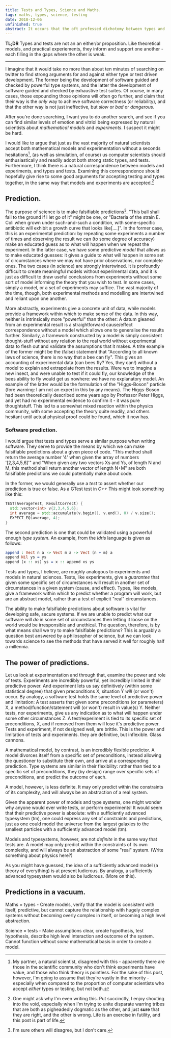 ```yaml
---
title: Tests and Types, Science and Maths. 
tags: maths, types, science, testing
date: 2018-12-06
unfinished: true
abstract: It occurs that the oft professed dichotomy between types and tests is anything but. In fact, the relationship between types and tests bears quite a close resemblance to the relationship between theoretical models and practical experiments. This post gives a brief overview of the similarities, and argues (as many do), that neither tests, nor types, are sufficient on their own. 
---
```


**TL;DR** Types and tests are not an an either/or proposition. Like theoretical models, and practical experiements, they inform and support one another - each filling in the gaps where the other is weak. 

---

I imagine that it would take no more than about ten minutes of searching on twitter to find strong arguments for and against either type or test driven development. The former being the development of software guided and checked by powerful type systems, and the latter the development of software guided and checked by exhaustive test suites. Of course, in many cases, those expounding those opinions will often go further, and claim that their way is the *only* way to achieve software correctness (or reliability), and that the other way is not just ineffective, but *slow* or *bad* or *dangerous*. 

After you're done searching, I want you to do another search, and see if you can find similar levels of emotion and vitriol being expressed by natural scientists about *mathematical models* and *experiments*. I suspect it might be hard. 

I would like to argue that just as the vast majority of natural scientists accept both mathematical models and experimentation without a seconds hesitations[^bfeedback], (as well as simulation, of course) us computer scientists should enthusiastically and readily adopt both strong static types, and tests. Furthermore, I think there is a natural correspondence between models and experiments, and types and tests.  Examining this correspondence should hopefully give rise to some good arguments for accepting testing and types together, in the same way that models and experiments are accepted.[^why]

## Prediction.
The purpose of science is to make falsifiable predictions[^science]. "This ball shall fall to the ground if I let go of it" might be one, or "Bacteria of the strain E. Coli when grown under such-and-such a condition, with some-specific antibiotic will exhibit a growth curve that looks like[....]". 
In the former case, this is an experimental prediction: by repeating some experiments a number of times and observing the result we can (to some degree of accuracy) make an educated guess as to what will happen when we repeat the experiment. In the latter case, we have some predictive *model* that allows us to make educated guesses: it gives a guide to what will happen in some set of circumstances where we may not have prior observations, nor complete ones.
The two cases (in science) are strongly intertwined. It is profoundly difficult to create meaningful models without experimental data, and it is just as difficult to draw useful conclusions from experiments without some sort of model informing the theory that you wish to test. In some cases, simply a model, or a set of experiments may suffice. The vast majority of the time, though, both experimental methods and modelling are intertwined and reliant upon one another. 

More abstractly, experiments give a concrete unit of data, while models provide a framework within which to make sense of the data. In this way, neither is intrinsically more "powerful" than the other: A datum gleaned from an experimental result is a straightforward cause/effect correspondence without a model which allows one to generalise the results further. Similarly, a framework constructed by a model is simply consistent thought-stuff without any relation to the real world without experimental data to flesh out and validate the assumptions that it makes.
A trite example of the former might be the (false) statement that "According to all known laws of science, there is no way that a bee can fly". This gives an accounting of experimental data (can bees fly? Yes, they can!) without a model to explain and extrapolate from the results. Were we to imagine a new insect, and were unable to test if it could fly, our knowledge of the bees ability to fly would get us nowhere: we have no explanatory model. 
An example of the latter would be the formulation of the "Higgs-Boson" particle (fore warning: I am not an expert in this by any means). The Higgs-Boson had been theoretically described some years ago by Professor Peter Higgs, and yet had no experimental evidence to confirm it - it was pure thoughtstuff. This led to a somewhat mixed reaction within the physics community, with some accepting the theory quite readily, and others hesitant until actual physical proof could be found, which it now has. 

### Software prediction. 
I would argue that tests and types serve a similar purpose when writing software. They serve to provide the means by which we can make falsifiable predictions about a given piece of code. "This method shall return the average number '4' when given the array of numbers '[2,3,4,5,6]'" and "When given any two vectors Xs and Ys, of length N and M, this method shall return another vector of length N+M" are both falsifiable predictions we could potentially make about code. 

In the former, we would generally use a *test* to assert whether our prediction is true or false. As a GTest test in *C++* This might look something like this: 

```C++
TEST(AverageTest, ResultCorrect) {
  std::vector<int> v{2,3,4,5,6};
  int average = std::accumulate(v.begin(), v.end(), 0) / v.size();
  EXPECT_EQ(average, 4);
}
```

The second prediction is one that could be validated using a powerful enough *type system*. An example, from the *Idris* language is given as follows: 

```Idris
append : Vect n a -> Vect m a -> Vect (n + m) a
append Nil ys = ys 
append (x :: xs) ys = x :: append xs ys
```

Tests and types, I believe, are roughly analogous to experiments and models in natural sciences. Tests, like experiments, give a *guarantee* that given some specific set of circumstances will result in another set of circumstances in a given system (cause, and effect). Types, like models, give a framework within which to predict whether a program will work, but are an abstract model, rather than a test of explicit "real" circumstances. 

The ability to make falsifiable predictions about software is vital for developing safe, secure systems. If we are unable to predict what our software will *do* in some set of circumstances then letting it loose on the world would be irresponsible and unethical. The question, therefore, is by what means shall we try to make falsifiable predictions? This is arguably a question best answered by a philosopher of science, but we can look towards science to see the methods that have served it well for roughly half a millennia. 

## The power of predictions. 

Let us look at experimentation and through that, examine the power and role of tests. Experiments are incredibly powerful, yet incredibly limited in their predictive power. And experiment lets us say definitively (within some statistical degree) that given preconditions X, situation Y *will* (or won't) occur. By analogy, a software test holds the same level of predictive power and limitation: A test asserts that given some preconditions (or parameters) X, a method/function/statement will (or won't) result in value(s) Y. 
Neither tests, nor experiments, give us any indication as to what will happen under some other circumstances Z. A test/experiment is tied to its specific set of preconditions, X, and if removed from them will lose it's predictive power. Tests and experiment, if not designed well, are brittle. This is the power and limitation of tests and experiments. they are definitive, but inflexible. Glass cannons. 

A mathematical model, by contrast, is an incredibly flexible predictor. A model divorces itself from a specific set of preconditions, instead allowing the questioner to substitute their own, and arrive at a corresponding prediction. 
Type systems are similar in their flexibility: rather than tied to a specific set of preconditions, they (by design) range over specific sets of preconditions, and predict the outcome of each. 

A model, however, is less definite. It may only predict within the constraints of its complexity, and will always be an abstraction of a real system. 

Given the apparent power of models and type systems, one might wonder why anyone would ever write tests, or perform experiments! It would seem that their predictive power is absolute: with a sufficiently advanced typesystem (tm), one could express any set of constraints and predictions, just as one could model the universe from the largest galaxies to the smallest particles with a sufficiently advanced model (tm). 

Models and typesystems, however, are not *definite* in the same way that tests are. A model may only predict within the constraints of its own complexity, and will always be an abstraction of some "real" system. (Write something about physics here?)

As you might have guessed, the idea of a sufficiently advanced model (a theory of everything) is at present ludicrous. By analogy, a sufficiently advanced typesystem would also be ludicrous. (More on this). 

## Predictions in a vacuum.





Maths = types - Create models, verify that the model is consistent with itself, predictive, but cannot capture the relationship with hugely complex systems without becoming overly complex in itself, or becoming a high level abstraction. 

Science = tests - Make assumptions clear, create hypothesis, test hypothesis, describe high level interaction and outcome of the system. Cannot function without _some_ mathematical basis in order to create a model. 

[^bfeedback]: My partner, a natural scientist, disagreed with this - apparently there are those in the scientific community who don't think experiments have value, and those who think theory is pointless. For the sake of this post, however, I'm going to assume that they're vastly in the minority - especially when compared to the proportion of computer scientists who accept *either* types or testing, but not both. 
[^science]: I'm sure others will disagree, but I don't care. 
[^why]: One might ask why I'm even writing this. Put succinctly, I enjoy shouting into the void, especially when I'm trying to unite disparate warring tribes that are both as pigheadedly dogmatic as the other, and just **sure** that they are right, and the other is wrong. Life is an exercise in futility, and this post is part of life.  
